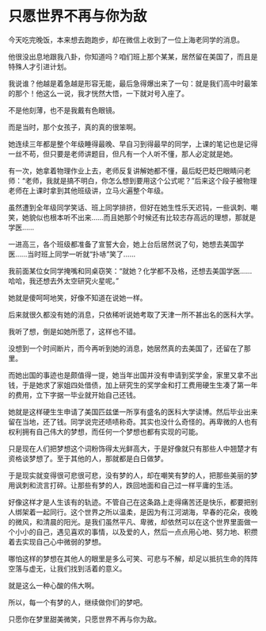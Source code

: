 # 只愿世界不再与你为敌

今天吃完晚饭，本来想去跑跑步，却在微信上收到了一位上海老同学的消息。 

他很没出息地跟我八卦，你知道吗？咱们班上那个某某，居然留在美国了，而且是特殊人才引进计划。 

我说谁？他越是着急越是形容无能，最后急得爆出来了一句：就是我们高中时最笨的那个！他这么一说，我才恍然大悟，一下就对号入座了。 

不是他刻薄，也不是我戴有色眼镜。 

而是当时，那个女孩子，真的真的很笨啊。 

她连续三年都是整个年级睡得最晚、早自习到得最早的同学，上课的笔记也是记得一丝不苟，但只要是老师讲题目，但凡有一个人听不懂，那人必定就是她。 

有一次，她拿着物理作业上去，老师反复讲解她都不懂，最后眨巴眨巴眼睛问老师：“老师，我就是搞不明白，你怎么想到要用这个公式呢？”后来这个段子被物理老师在上课时拿到其他班级讲，立马火遍整个年级。 

虽然遭到全年级同学笑话、班上同学排挤，但好在她生性乐天迟钝，一些讽刺、嘲笑，她貌似也根本听不出来……而且她那个时候还有比较志存高远的理想，那就是学医…… 

一进高三，各个班级都准备了宣誓大会，她上台后居然说了句，她想去美国学医……当时班上同学一听就“扑哧”笑了…… 

我前面某位女同学掩嘴和同桌窃笑：“就她？化学都不及格，还想去美国学医……哈哈，我还想去外太空研究火星呢。” 

她就是傻呵呵地笑，好像不知道在说她一样。 

后来就很久都没有她的消息，只依稀听说她考取了天津一所不甚出名的医科大学。 

我听了想，倒是如她所愿了，这样也不错。 

没想到一个时间断片，而今再听到她的消息，她居然真的去美国了，还留在了那里。 

而她出国的事迹也是颇值得一提，她当年出国并没有申请到奖学金，家里又拿不出钱，于是她求了家姐四处借债，加上研究生的奖学金和打工费用硬生生凑了第一年的费用，立下字据一毕业就开始自己还钱。 

她就是这样硬生生申请了美国匹兹堡一所享有盛名的医科大学读博。然后毕业出来留在当地，还了钱。同学说完还啧啧称奇。其实也没什么奇怪的。再卑微的人也有权利拥有自己伟大的梦想，而任何一个梦想也都有实现的可能。 

只是现在人们把梦想这个词粉饰得太光鲜高大，于是好像就只有那些人中翘楚才有资格谈梦想了。至于其他的人，那就都是白日做梦。 

于是现实就变得很可悲很可悲，没有梦的人，却在嘲笑有梦的人，把那些美丽的梦用讽刺和流言打碎。让那些有梦的人，跌回地面和自己过一样平庸的生活。 

好像这样才是人生该有的轨迹。不管自己在这条路上走得痛苦还是快乐，都要把别人绑架着一起同行。这个世界之所以温柔，是因为有江河湖海，早春的花朵，夜晚的微风，和清晨的阳光。是我们虽然平凡、卑微，却依然可以在这个世界里面做一个小小的自己，遇见喜欢的事情，以及爱的人，然后一点点用心地、努力地、积攒着去实现自己心中微弱的梦想。 

哪怕这样的梦想在其他人的眼里是多么可笑、可悲与不解，却足以抵抗生命的阵阵空落与虚无，让我们找到活着的意义。 

就是这么一种心酸的伟大啊。 

所以，每一个有梦的人，继续做你们的梦吧。 

只愿你在梦里甜美微笑，只愿世界不再与你为敌。